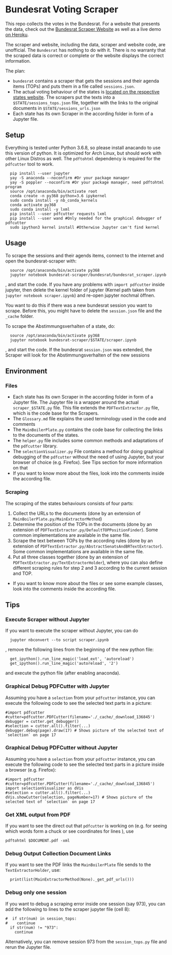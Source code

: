# Bundesrat Voting Scraper

This repo collects the votes in the Bundesrat. For a website that presents the data, check out the [Bundesrat Scraper Website](https://github.com/NWuensche/bundesrat-scraper-website) as well as a live demo [on Heroku](https://bundesrat-scraper-website.herokuapp.com/).

The scraper and website, including the data, scraper and website code, are unofficial. The `Bundesrat` has nothing to do with it. There is no warranty that the scraped data is correct or complete or the website displays the correct information.

The plan:

- `bundesrat` contains a scraper that gets the sessions and their agenda items (TOPs) and puts them in a file called `sessions.json`.
- The actual voting behaviour of the states is [located on the respective states website](https://www.bundesrat.de/DE/plenum/abstimmung/abstimmung-node.html). The scrapers put the texts into a `$STATE/sessions_tops.json` file, together with the links to the original documents in `$STATE/sessions_urls.json`
- Each state has its own Scraper in the according folder in form of a Jupyter file.

## Setup 

Everything is tested unter Python 3.6.8, so please install anacando to use this version of python. It is optimized for Arch Linux, but should work with other Linux Distros as well. The `pdftohtml` dependency is required for the `pdfcutter` tool to work.

```
  pip install --user jupyter
  yay -S anaconda --noconfirm #Or your package manager
  yay -S poppler --noconfirm #Or your package manager, need pdftohtml program
  source /opt/anaconda/bin/activate root
  conda create -n py368 python=3.6 ipykernel
  sudo conda install -y nb_conda_kernels
  conda activate py368
  sudo conda install -y lxml
  pip install --user pdfcutter requests lxml
  pip install --user wand #Only needed for the graphical debugger of pdfcutter
  sudo ipython3 kernel install #Otherwise Jupyter can't find kernel
```

## Usage

To scrape the sessions and their agends items, connect to the internet and open the bundesrat-scraper with:

```
  source /opt/anaconda/bin/activate py368
  jupyter notebook bundesrat-scraper/bundesrat/bundesrat_scraper.ipynb
```

, and start the code. If you have any problems with `import pdfcutter` inside jupyter, then delete the kernel folder of jupyter (Kernel path taken from `jupyter notebook scraper.ipynb`) and re-open jupyter nochmal öffnen.


 You want to do this if there was a new bundesrat session you want to scrape. Before this, you might have to delete the `session.json` file and the `_cache` folder.

To scrape the Abstimmungsverhalten of a state, do:

```
  source /opt/anaconda/bin/activate py368
  jupyter notebook bundesrat-scraper/$STATE/scraper.ipynb
```

, and start the code. If the bundesrat `session.json` was extended, the Scraper will look for the Abstimmungsverhalten of the new sessions

## Environment

### Files

- Each state has its own Scraper in the according folder in form of a Jupyter file. The Jupyter file is a wrapper around the actual `scraper_$STATE.py` file. This file extends the `PDFTextExtractor.py` file, which is the code base for the Scrapers. 
- The `Glossary.md` file explains the used terminology used in the code and comments
- The `MainBoilerPlate.py` contains the code base for collecting the links to the documents of the states.
- The `helper.py` file includes some common methods and adaptations of the `pdfcutter` library.
- The `selectionVisualizer.py` File contains a method for doing graphical debugging of the `pdfcutter` without the need of using Jupyter, but your browser of choice (e.g. Firefox). See Tips section for more information on that
- If you want to know more about the files, look into the comments inside the according file.

### Scraping

The scraping of the states behaviours consists of four parts:

1. Collect the URLs to the documents (done by an extension of `MainBoilerPlate.py/MainExtractorMethod`)
2. Determine the position of the TOPs in the documents (done by an extension of `PDFTextExtractor.py/DefaultTOPPositionFinder`). Some common implementations are available in the same file.
3. Scrape the text between TOPs by the according rules (done by an extension of `PDFTextExtractor.py/AbstractSenatsAndBRTextExtractor`). Some common implementations are available in the same file.
4. Put all three classes together (done by an extension of `PDFTextExtractor.py/TextExtractorHolder`), where you can also define different scraping rules for step 2 and 3 according to the current session and TOP.

- If you want to know more about the files or see some example classes, look into the comments inside the according file.



## Tips

### Execute Scraper without Jupyter
If you want to execute the scraper without Jupyter, you can do

```
  jupyter nbconvert --to script scraper.ipynb
```
, remove the following lines from the beginning of the new python file:


```
  get_ipython().run_line_magic('load_ext', 'autoreload')
  get_ipython().run_line_magic('autoreload', '2')
```

and execute the python file (after enabling anaconda).

### Graphical Debug PDFCutter with Jupyter

Assuming you have a `selection` from your `pdfcutter` instance, you can execute the following code to see the selected text parts in a picture:

```
#import pdfcutter
#cutter=pdfcutter.PDFCutter(filename='./_cache/_download_136845')
debugger = cutter.get_debugger()
#selection = cutter.all().filter(...)
debugger.debug(page).draw(17) # Shows picture of the selected text of `selection` on page 17
```

### Graphical Debug PDFCutter without Jupyter

Assuming you have a `selection` from your `pdfcutter` instance, you can execute the following code to see the selected text parts in a picture inside a browser (e.g. Firefox):

```
#import pdfcutter
#cutter=pdfcutter.PDFCutter(filename='./_cache/_download_136845')
import selectionVisualizer as dVis
#selection = cutter.all().filter(...)
dVis.showCutter(selection, pageNumber=17) # Shows picture of the selected text of `selection` on page 17
```

### Get XML output from PDF

If you want to see the direct out that `pdfcutter` is working on (e.g. for seeing which words form a chuck or see coordinates for lines ), use

```
pdftohtml $DOCUMENT.pdf -xml
```

### Debug Output Collection Document Links

If you want to see the PDF links the `MainBoilerPlate` file sends to the `TextExtractorHolder`, use:

```
  print(list(MainExtractorMethod(None)._get_pdf_urls()))
```

### Debug only one session

If you want to debug a scraping error inside one session (say 973), you can add the following to lines to the scraper jupyter file (cell 8):


```
#  if str(num) in session_tops:
#    continue
  if str(num) != "973":
    continue
```

Alternatively, you can remove session 973 from the `session_tops.py` file and rerun the Jupyter file.
